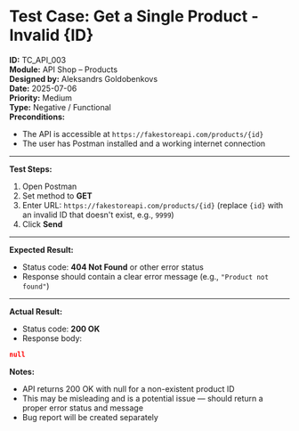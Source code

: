 # Test Case: Get a Single Product - Invalid {ID}

**ID:** TC_API_003  
**Module:** API Shop – Products  
**Designed by:** Aleksandrs Goldobenkovs  
**Date:** 2025-07-06  
**Priority:** Medium  
**Type:** Negative / Functional  
**Preconditions:**  
- The API is accessible at `https://fakestoreapi.com/products/{id}`  
- The user has Postman installed and a working internet connection

---

**Test Steps:**

1. Open Postman  
2. Set method to **GET**  
3. Enter URL: `https://fakestoreapi.com/products/{id}` (replace `{id}` with an invalid ID that doesn't exist, e.g., `9999`)    
4. Click **Send**

---

**Expected Result:**  
- Status code: **404 Not Found** or other error status  
- Response should contain a clear error message (e.g., `"Product not found"`)

---

**Actual Result:**  
- Status code: **200 OK**  
- Response body:  
```json
null
```

**Notes:**  

- API returns 200 OK with null for a non-existent product ID  
- This may be misleading and is a potential issue — should return a proper error status and message  
- Bug report will be created separately  
